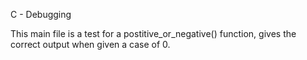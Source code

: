 C - Debugging

This main file is a test for a postitive_or_negative() function, gives the correct output when given a case of 0.

